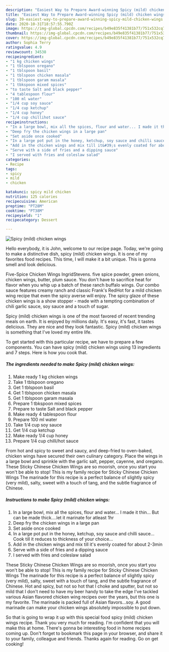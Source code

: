 ```yaml
---
description: "Easiest Way to Prepare Award-winning Spicy (mild) chicken wings"
title: "Easiest Way to Prepare Award-winning Spicy (mild) chicken wings"
slug: 39-easiest-way-to-prepare-award-winning-spicy-mild-chicken-wings
date: 2020-10-31T18:57:55.790Z
image: https://img-global.cpcdn.com/recipes/b49e835f41381b77/751x532cq70/spicy-mild-chicken-wings-recipe-main-photo.jpg
thumbnail: https://img-global.cpcdn.com/recipes/b49e835f41381b77/751x532cq70/spicy-mild-chicken-wings-recipe-main-photo.jpg
cover: https://img-global.cpcdn.com/recipes/b49e835f41381b77/751x532cq70/spicy-mild-chicken-wings-recipe-main-photo.jpg
author: Sophia Terry
ratingvalue: 4.9
reviewcount: 34538
recipeingredient:
- "1 kg chicken wings"
- "1 tblspoon oregano"
- "1 tblspoon basil"
- "1 tblspoon chicken masala"
- "1 tblspoon garam masala"
- "1 tbkspoon mixed spices"
- "to taste Salt and black pepper"
- "4 tablespoon flour"
- "100 ml water"
- "1/4 cup soy sauce"
- "1/4 cup ketchup"
- "1/4 cup honey"
- "1/4 cup chillihot sauce"
recipeinstructions:
- "In a large bowl, mix all the spices, flour and water... I made it thin... But can be made thick....let it marinate for atleast 1hr"
- "Deep fry the chicken wings in a large pan"
- "Set aside once cooked"
- "In a large pot put in the honey, ketchup, soy sauce and chilli sauce... Cook till it reduces to thickness of your choice..."
- "Add in the chicken wings and mix till it&#39;s evenly coated for about 2-3min"
- "Serve with a side of fries and a dipping sauce"
- "I served with fries and coleslaw salad"
categories:
- Recipe
tags:
- spicy
- mild
- chicken

katakunci: spicy mild chicken 
nutrition: 125 calories
recipecuisine: American
preptime: "PT28M"
cooktime: "PT38M"
recipeyield: "1"
recipecategory: Dessert

---
```



![Spicy (mild) chicken wings](https://img-global.cpcdn.com/recipes/b49e835f41381b77/751x532cq70/spicy-mild-chicken-wings-recipe-main-photo.jpg)

Hello everybody, it is John, welcome to our recipe page. Today, we're going to make a distinctive dish, spicy (mild) chicken wings. It is one of my favorites food recipes. This time, I will make it a bit unique. This is gonna smell and look delicious.

Five-Spice Chicken Wings IngridStevens. five spice powder, green onions, chicken wings, butter, plum sauce. You don&#39;t have to sacrifice heat for flavor when you whip up a batch of these ranch buffalo wings. Our combo sauce features creamy ranch and classic Frank&#39;s RedHot for a mild chicken wing recipe that even the spicy averse will enjoy. The spicy glaze of these chicken wings is a show stopper - made with a tempting combination of chili garlic sauce, soy sauce and a touch of sugar.

Spicy (mild) chicken wings is one of the most favored of recent trending meals on earth. It is enjoyed by millions daily. It's easy, it's fast, it tastes delicious. They are nice and they look fantastic. Spicy (mild) chicken wings is something that I've loved my entire life.


To get started with this particular recipe, we have to prepare a few components. You can have spicy (mild) chicken wings using 13 ingredients and 7 steps. Here is how you cook that.

<!--inarticleads1-->

##### The ingredients needed to make Spicy (mild) chicken wings:

1. Make ready 1 kg chicken wings
1. Take 1 tblspoon oregano
1. Get 1 tblspoon basil
1. Get 1 tblspoon chicken masala
1. Get 1 tblspoon garam masala
1. Prepare 1 tbkspoon mixed spices
1. Prepare to taste Salt and black pepper
1. Make ready 4 tablespoon flour
1. Prepare 100 ml water
1. Take 1/4 cup soy sauce
1. Get 1/4 cup ketchup
1. Make ready 1/4 cup honey
1. Prepare 1/4 cup chilli/hot sauce


From hot and spicy to sweet and saucy, and deep-fried to oven-baked, chicken wings have secured their own culinary category. Place the wings in a large bowl and sprinkle with the garlic salt, pepper, cayenne, and oregano. These Sticky Chinese Chicken Wings are so moorish, once you start you won&#39;t be able to stop! This is my family recipe for Sticky Chinese Chicken Wings The marinade for this recipe is a perfect balance of slightly spicy (very mild), salty, sweet with a touch of tang, and the subtle fragrance of Chinese. 

<!--inarticleads2-->

##### Instructions to make Spicy (mild) chicken wings:

1. In a large bowl, mix all the spices, flour and water... I made it thin... But can be made thick....let it marinate for atleast 1hr
1. Deep fry the chicken wings in a large pan
1. Set aside once cooked
1. In a large pot put in the honey, ketchup, soy sauce and chilli sauce... Cook till it reduces to thickness of your choice...
1. Add in the chicken wings and mix till it&#39;s evenly coated for about 2-3min
1. Serve with a side of fries and a dipping sauce
1. I served with fries and coleslaw salad


These Sticky Chinese Chicken Wings are so moorish, once you start you won&#39;t be able to stop! This is my family recipe for Sticky Chinese Chicken Wings The marinade for this recipe is a perfect balance of slightly spicy (very mild), salty, sweet with a touch of tang, and the subtle fragrance of Chinese. Hot and spicy, but not so hot that I choke and sputter, but not so mild that I don&#39;t need to have my beer handy to take the edge I&#39;ve tackled various Asian flavored chicken wing recipes over the years, but this one is my favorite. The marinade is packed full of Asian flavors…soy. A good marinade can make your chicken wings absolutely impossible to put down. 

So that is going to wrap it up with this special food spicy (mild) chicken wings recipe. Thank you very much for reading. I'm confident that you will make this at home. There's gonna be interesting food in home recipes coming up. Don't forget to bookmark this page in your browser, and share it to your family, colleague and friends. Thanks again for reading. Go on get cooking!

